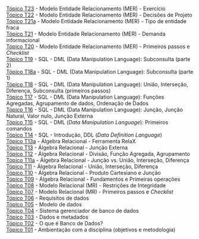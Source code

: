 [Tópico T23](./topico-23.md) - Modelo Entidade Relacionamento (MER) - Exercício<br>
[Tópico T22](./topico-22.md) - Modelo Entidade Relacionamento (MER) - Decisões de Projeto<br>
[Tópico T21a](./topico-21a.md) - Modelo Entidade Relacionamento (MER) - Tipo de entidade fraca<br>
[Tópico T21](./topico-21.md) - Modelo Entidade Relacionamento (MER) - Demanda informacional<br>
[Tópico T20](./topico-20.md) - Modelo Entidade Relacionamento (MER) - Primeiros passos e _Checklist_<br>
[Tópico T19](./topico-19.md) - SQL - DML (Data Manipulation Language): Subconsulta (parte 2)<br>
[Tópico T18a](./topico-18a.md) - SQL - DML (Data Manipulation Language): Subconsulta (parte 1)<br>
[Tópico T18](./topico-18.md) - SQL - DML (Data Manipulation Language): União, Interseção, Diferença, Subconsulta (primeiros passos)<br>
[Tópico T17](./topico-17.md) - SQL - DML (Data Manipulation Language): Funções Agregadas, Agrupamento de dados, Ordenação de Dados<br>
[Tópico T16](./topico-16.md) - SQL - DML (Data Manipulation Language): Junção, Junção Natural, Valor nulo, Junção Externa<br>
[Tópico T15](./topico-15.md) - SQL - DML (_Data Manipulation Language_): Primeiros comandos<br>
[Tópico T14](./topico-14.md) - SQL - Introdução, DDL (_Data Definition Language_)<br>
[Tópico T13a](./topico-13a.md) - Álgebra Relacional - Ferramenta RelaX<br>
[Tópico T13](./topico-13.md) - Álgebra Relacional - Junção Externa<br>
[Tópico T12](./topico-12.md) - Álgebra Relacional - Divisão, Função Agregada, Agrupamento<br>
[Tópico T11a](./topico-11a.md) - Álgebra Relacional - Junção vs. União, Interseção, Diferença<br>
[Tópico T11](./topico-11.md) - Álgebra Relacional - União, Interseção, Diferença<br>
[Tópico T10](./topico-10.md) - Álgebra Relacional - Produto Cartesiano e Junção<br>
[Tópico T09](./topico-09.md) - Álgebra Relacional - Fundamentos e Primeiras operações<br>
[Tópico T08](./topico-08.md) - Modelo Relacional (MR) - Restrições de Integridade<br>
[Tópico T07](./topico-07.md) - Modelo Relacional (MR) - Primeiros passos e _Checklist_<br>
[Tópico T06](./topico-06.md) - Requisitos de dados<br>
[Tópico T05](./topico-05.md) - Modelo de dados<br>
[Tópico T04](./topico-04.md) - Sistema gerenciador de banco de dados<br>
[Tópico T03](./topico-03.md) - Dados e metadados<br>
[Tópico T02](./topico-02.md) - O que é Banco de Dados?<br>
[Tópico T01](./topico-01.md) - Ambientação com a disciplina (objetivos e metodologia)<br>
